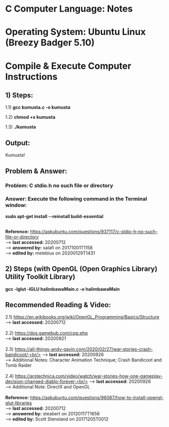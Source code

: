 # C Computer Language: Notes
# Operating System: Ubuntu Linux (Breezy Badger 5.10)
# Compile & Execute Computer Instructions
## 1) Steps:
1.1) <b>gcc kumusta.c -o kumusta</b>

1.2) <b>chmod +x kumusta</b>

1.3) <b>./kumusta</b>

## Output:
Kumusta!

## Problem & Answer:
### Problem: C stdio.h no such file or directory
### Answer: Execute the following command in the Terminal window:<br/>
<b>sudo apt-get install --reinstall build-essential</b><br/><br/>

<b>Reference:</b> https://askubuntu.com/questions/937117/c-stdio-h-no-such-file-or-directory<br/>
--> <b>last accessed:</b> 20200712<br/>
--> <b>answered by:</b> salafi on 20171001T1158<br/>
--> <b>edited by:</b> melebius on 20200129T1431

## 2) Steps (with OpenGL (Open Graphics Library) Utility Toolkit Library)
<b>gcc -lglut -lGLU halimbawaMain.c -o halimbawaMain</b>

## Recommended Reading & Video:
2.1) https://en.wikibooks.org/wiki/OpenGL_Programming/Basics/Structure<br/>
--> <b>last accessed:</b> 20200712<br/>
<br/>
2.2) https://dos.gamebub.com/cpp.php<br/>
--> <b>last accessed:</b> 20200921<br/>
<br/>
2.3) https://all-things-andy-gavin.com/2020/02/27/war-stories-crash-bandicoot/;<br/>
--> <b>last accessed:</b> 20200926<br/>
--> Additional Notes: Character Animation Technique; Crash Bandicoot and Tomb Raider<br/>
<br/>
2.4) https://arstechnica.com/video/watch/war-stories-how-one-gameplay-decision-changed-diablo-forever;<br/>
--> <b>last accessed:</b> 20200926<br/>
--> Additional Note: DirectX and OpenGL<br/>
<br/>
<b>Reference:</b> https://askubuntu.com/questions/96087/how-to-install-opengl-glut-libraries<br/>
--> <b>last accessed:</b> 20200712<br/>
--> <b>answered by:</b> steabert on 20120117T1656<br/>
--> <b>edited by:</b> Scott Stensland on 20171205T0012
